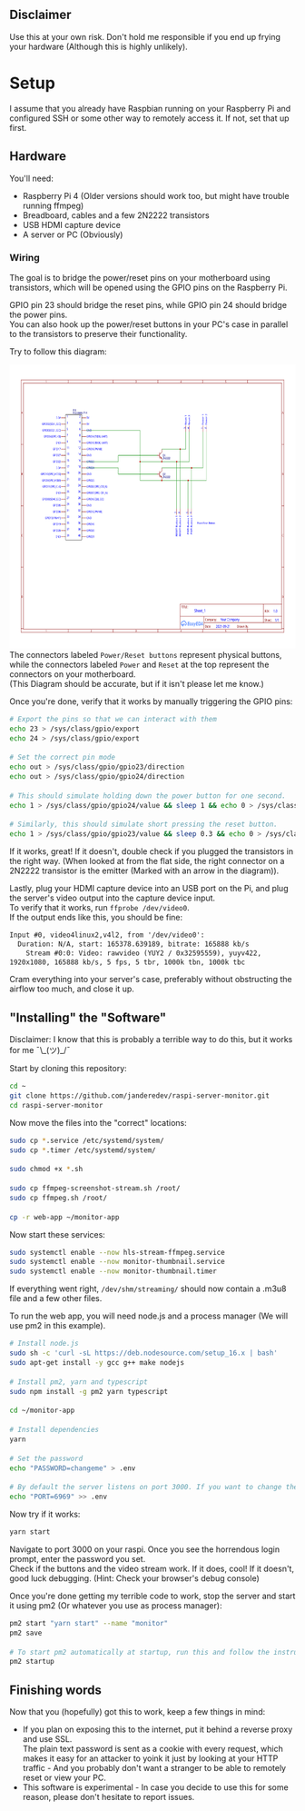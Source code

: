 ## Disclaimer
Use this at your own risk. Don't hold me responsible if you end up frying your hardware (Although this is highly unlikely).

# Setup

I assume that you already have Raspbian running on your Raspberry Pi and configured SSH or some other way to remotely access it. If not, set that up first.

## Hardware
You'll need:
- Raspberry Pi 4 (Older versions should work too, but might have trouble running ffmpeg)
- Breadboard, cables and a few 2N2222 transistors
- USB HDMI capture device
- A server or PC (Obviously)

### Wiring
The goal is to bridge the power/reset pins on your motherboard using transistors, which will be opened using the GPIO pins on the Raspberry Pi.

GPIO pin 23 should bridge the reset pins, while GPIO pin 24 should bridge the power pins. \
You can also hook up the power/reset buttons in your PC's case in parallel to the transistors to preserve their functionality.

Try to follow this diagram:

<img src="assets/wiring.svg" height="500"/> \
The connectors labeled `Power/Reset buttons` represent physical buttons, while the connectors labeled `Power` and `Reset` at the top represent the connectors on your motherboard. \
(This Diagram should be accurate, but if it isn't please let me know.)

Once you're done, verify that it works by manually triggering the GPIO pins:

```bash
# Export the pins so that we can interact with them
echo 23 > /sys/class/gpio/export
echo 24 > /sys/class/gpio/export

# Set the correct pin mode
echo out > /sys/class/gpio/gpio23/direction
echo out > /sys/class/gpio/gpio24/direction

# This should simulate holding down the power button for one second.
echo 1 > /sys/class/gpio/gpio24/value && sleep 1 && echo 0 > /sys/class/gpio/gpio24/value

# Similarly, this should simulate short pressing the reset button.
echo 1 > /sys/class/gpio/gpio23/value && sleep 0.3 && echo 0 > /sys/class/gpio/gpio23/value
```

If it works, great! If it doesn't, double check if you plugged the transistors in the right way. (When looked at from the flat side, the right connector on a 2N2222 transistor is the emitter (Marked with an arrow in the diagram)).

Lastly, plug your HDMI capture device into an USB port on the Pi, and plug the server's video output into the capture device input. \
To verify that it works, run `ffprobe /dev/video0`. \
If the output ends like this, you should be fine:
```
Input #0, video4linux2,v4l2, from '/dev/video0':
  Duration: N/A, start: 165378.639189, bitrate: 165888 kb/s
    Stream #0:0: Video: rawvideo (YUY2 / 0x32595559), yuyv422, 1920x1080, 165888 kb/s, 5 fps, 5 tbr, 1000k tbn, 1000k tbc
```

Cram everything into your server's case, preferably without obstructing the airflow too much, and close it up.

## "Installing" the "Software"
Disclaimer: I know that this is probably a terrible way to do this, but it works for me ¯\\\_(ツ)\_/¯

Start by cloning this repository:
```bash
cd ~
git clone https://github.com/janderedev/raspi-server-monitor.git
cd raspi-server-monitor
```

Now move the files into the "correct" locations:
```bash
sudo cp *.service /etc/systemd/system/
sudo cp *.timer /etc/systemd/system/

sudo chmod +x *.sh

sudo cp ffmpeg-screenshot-stream.sh /root/
sudo cp ffmpeg.sh /root/

cp -r web-app ~/monitor-app
```

Now start these services:
```bash
sudo systemctl enable --now hls-stream-ffmpeg.service
sudo systemctl enable --now monitor-thumbnail.service
sudo systemctl enable --now monitor-thumbnail.timer
```

If everything went right, `/dev/shm/streaming/` should now contain a .m3u8 file and a few other files.

To run the web app, you will need node.js and a process manager (We will use pm2 in this example).
```bash
# Install node.js
sudo sh -c 'curl -sL https://deb.nodesource.com/setup_16.x | bash'
sudo apt-get install -y gcc g++ make nodejs

# Install pm2, yarn and typescript
sudo npm install -g pm2 yarn typescript

cd ~/monitor-app

# Install dependencies
yarn

# Set the password
echo "PASSWORD=changeme" > .env

# By default the server listens on port 3000. If you want to change the port, set the PORT env var:
echo "PORT=6969" >> .env
```

Now try if it works:
```bash
yarn start
```

Navigate to port 3000 on your raspi. Once you see the horrendous login prompt, enter the password you set. \
Check if the buttons and the video stream work. If it does, cool! If it doesn't, good luck debugging. (Hint: Check your browser's debug console)

Once you're done getting my terrible code to work, stop the server and start it using pm2 (Or whatever you use as process manager):
```bash
pm2 start "yarn start" --name "monitor"
pm2 save

# To start pm2 automatically at startup, run this and follow the instructions
pm2 startup
```

## Finishing words
Now that you (hopefully) got this to work, keep a few things in mind:
- If you plan on exposing this to the internet, put it behind a reverse proxy and use SSL. \
The plain text password is sent as a cookie with every request, which makes it easy for an attacker to yoink it just by looking at your HTTP traffic - And you probably don't want a stranger to be able to remotely reset or view your PC.
- This software is experimental - In case you decide to use this for some reason, please don't hesitate to report issues.
